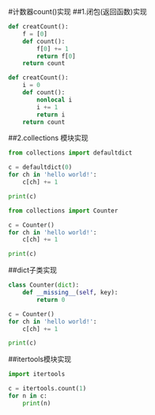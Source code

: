 #计数器count()实现
##1.闭包(返回函数)实现
```python
def creatCount():
	f = [0]
	def count():
		f[0] += 1
		return f[0]
	return count
```
```python
def creatCount():
	i = 0
	def count():
		nonlocal i
		i += 1
		return i
	return count
```
##2.collections 模块实现
```python
from collections import defaultdict

c = defaultdict(0)
for ch in 'hello world!':
	c[ch] += 1

print(c)
```

```python
from collections import Counter

c = Counter()
for ch in 'hello world!':
	c[ch] += 1

print(c)

```
##dict子类实现

```python
class Counter(dict):
	def __missing__(self, key):
		return 0

c = Counter()
for ch in 'hello world!':
	c[ch] += 1

print(c)

```

##itertools模块实现
```python
import itertools

c = itertools.count(1)
for n in c:
	print(n)
```